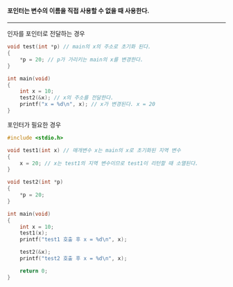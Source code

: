 #### 포인터는 변수의 이름을 직접 사용할 수 없을 때 사용한다. ####
____
인자를 포인터로 전달하는 경우
```c
void test(int *p) // main의 x의 주소로 초기화 된다.
{
	*p = 20; // p가 가리키는 main의 x를 변경한다.
}

int main(void)
{
	int x = 10;
	test2(&x); // x의 주소를 전달한다.
	printf("x = %d\n", x); // x가 변경된다. x = 20
}
```

포인터가 필요한 경우
```c
#include <stdio.h>

void test1(int x) // 매개변수 x는 main의 x로 초기화된 지역 변수
{
	x = 20; // x는 test1의 지역 변수이므로 test1이 리턴할 때 소멸된다.
}

void test2(int *p)
{
	*p = 20;
}

int main(void)
{
	int x = 10;
	test1(x);
	printf("test1 호출 후 x = %d\n", x);

	test2(&x);
	printf("test2 호출 후 x = %d\n", x);

	return 0;
}
```